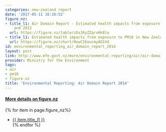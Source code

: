 ```yaml
---
categories: new-zealand report
date: '2017-05-11 16:16:52'
figure_nz:
- title_l1: Air Domain Report - Estimated health impacts from exposure to PM10 2006
    and 2012
  url: https://figure.nz/table/zOxJKyZZqrvHk8la
- title_l1: Estimated health impacts from exposure to PM10 in New Zealand
  url: https://figure.nz/chart/0owCI6oucmyAO1Vd
id: environmental_reporting_air_domain_report_2014
layout: post
link: http://www.mfe.govt.nz/more/environmental-reporting/air/air-domain-report-2014/data-and-supporting-information/data-files
provider: Ministry for the Environment
tags:
- air
- pm10
- figure.nz
title: 'Environmental Reporting: Air Domain Report 2014'
---
```


<h4><u> More details on figure.nz</u></h4>
{% for item in page.figure_nz%}
<ul class="post-list">
    <li><a href="{{ item.url }}">{{ item.title_l1 }}</a></li>
{% endfor %}
</ul>